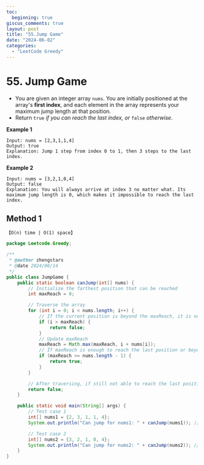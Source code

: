 ```yaml
---
toc:
  beginning: true
giscus_comments: true
layout: post
title: "55.Jump Game"
date: "2024-06-02"
categories:
  - "LeetCode Greedy"
---
```


# 55. Jump Game

- You are given an integer array `nums`. You are initially positioned at the array's **first index**, and each element in the array represents your maximum jump length at that position.
- Return `true` *if you can reach the last index, or* `false` *otherwise*.

**Example 1**

```
Input: nums = [2,3,1,1,4]
Output: true
Explanation: Jump 1 step from index 0 to 1, then 3 steps to the last index.
```

**Example 2**

```
Input: nums = [3,2,1,0,4]
Output: false
Explanation: You will always arrive at index 3 no matter what. Its maximum jump length is 0, which makes it impossible to reach the last index.
```

## Method 1

```tex
【O(n) time | O(1) space】
```

```java
package Leetcode.Greedy;

/**
 * @author zhengstars
 * @date 2024/06/14
 */
public class JumpGame {
    public static boolean canJump(int[] nums) {
        // Initialize the farthest position that can be reached
        int maxReach = 0;

        // Traverse the array
        for (int i = 0; i < nums.length; i++) {
            // If the current position is beyond the maxReach, it is not possible to continue
            if (i > maxReach) {
                return false;
            }
            // Update maxReach
            maxReach = Math.max(maxReach, i + nums[i]);
            // If maxReach is enough to reach the last position or beyond, return true
            if (maxReach >= nums.length - 1) {
                return true;
            }
        }

        // After traversing, if still not able to reach the last position, return false
        return false;
    }

    public static void main(String[] args) {
        // Test case 1
        int[] nums1 = {2, 3, 1, 1, 4};
        System.out.println("Can jump for nums1: " + canJump(nums1)); // Expected output: true

        // Test case 2
        int[] nums2 = {3, 2, 1, 0, 4};
        System.out.println("Can jump for nums2: " + canJump(nums2)); // Expected output: false
    }
}

```

